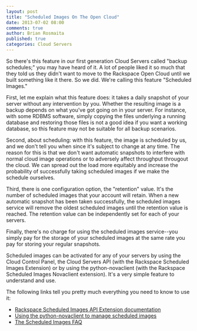 ```yaml
---
layout: post
title: "Scheduled Images On The Open Cloud"
date: 2013-07-02 08:00
comments: true
author: Brian Rosmaita
published: true
categories: Cloud Servers
---
```

So there's this feature in our first generation  Cloud Servers called "backup schedules;" you may 
have heard of it.  A lot of people liked it so much that they told us 
they didn't want to move to the Rackspace Open Cloud until we built 
something like it there.  So we did.  We're calling this feature 
"Scheduled Images." <!-- more --> 
 
First, let me explain what this feature does: it takes a daily snapshot of your server 
without any intervention by you.   Whether the resulting image is a 
backup depends on what you've got going on in your server.
For instance, with some RDBMS software, simply copying the files 
underlying a running database and restoring those files is not a good 
idea if you want a working database, so this feature may not be 
suitable for all backup scenarios. 
 
Second, about  scheduling:  with this feature, the image is 
scheduled by us, and we don't tell you when since it's subject to 
change at any time.  The reason for this is that we don't want 
automatic snapshots to interfere with normal cloud image operations or to
adversely affect throughput througout the cloud.  We can spread out 
the load more equitably and increase the probability of successfully  taking scheduled 
images  if we make the schedule ourselves. 
 
Third, there is one configuration option, the "retention" value.  It's 
the number of scheduled images that your account will retain. 
When a new automatic snapshot has been taken successfully, the 
scheduled images service will remove the oldest scheduled images until 
the retention value is reached.  The retention value can be 
independently set for each of your servers. 
 
Finally, there's no charge for using the scheduled images service--you 
simply pay for the storage of your scheduled images at the same rate 
you pay for storing your regular snapshots. 
 
Scheduled images can be activated for any of your servers by using the 
Cloud Control Panel, the Cloud Servers API (with the Rackspace 
Scheduled Images Extension) or by using the python-novaclient (with 
the Rackspace Scheduled Images Novaclient extension). It's a very simple feature to understand and 
use.  

The following links tell you pretty much everything you need to 
know to use it:
 
*  [Rackspace Scheduled Images API Extension documentation](http://docs.rackspace.com/servers/api/v2/cs-devguide/content/ch_extensions.html#scheduled_images) 
*  [Using the python-novaclient to manage scheduled images](http://www.rackspace.com/knowledge_center/article/using-python-novaclient-to-manage-scheduled-images) 
*  [The Scheduled Images FAQ](http://www.rackspace.com/knowledge_center/article/scheduled-images-faq) 
